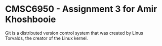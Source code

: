 # CMSC6950 - Assignment 3 for Amir Khoshbooie
Git is a distributed version control system that was created by
Linus Torvalds, the creator of the Linux kernel.
